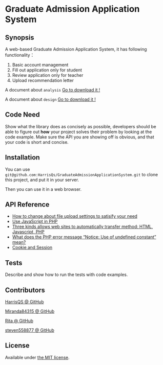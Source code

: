 # Graduate Admission Application System
## Synopsis

A web-based Graduate Admission Application System, 
it has following functionality：
 
 1. Basic account management 
 2. Fill out application only for student
 3. Review application only for teacher 
 4. Upload recommendation letter

A document about `analysis` [Go to download it !](https://goo.gl/SxBOuJ)

A document about `design` [Go to download it !](https://goo.gl/rPUy8f)
## Code Need

Show what the library does as concisely as possible, developers should be able to figure out **how** your project solves their problem by looking at the code example. Make sure the API you are showing off is obvious, and that your code is short and concise.


## Installation

You can use `git@github.com:HarrisQs/GraduateAdmissionApplicationSystem.git` to clone this project, and put it in your server.

Then you can use it in a web browser.

## API Reference

* [How to change about file upload settings to satisify your need](http://newaurora.pixnet.net/blog/post/129561868-php%E6%AA%94%E6%A1%88%E4%B8%8A%E5%82%B3%E8%A8%AD%E5%AE%9A)
* [Use JavaScript in PHP](http://css6.pixnet.net/blog/post/34226767-%E7%94%A8php%E7%9A%84%E6%96%B9%E5%BC%8F%E5%9F%B7%E8%A1%8Cjavascript)
* [Three kinds allows web sites to automatically transfer method: HTML, Javascript, PHP](http://mepopedia.com/forum/read.php?30,2585)
* [What does the PHP error message “Notice: Use of undefined constant” mean?](http://stackoverflow.com/questions/2941169/what-does-the-php-error-message-notice-use-of-undefined-constant-mean)
* [Cookie and Session](http://ithelp.ithome.com.tw/articles/10157724)

## Tests

Describe and show how to run the tests with code examples.


## Contributors

[HarrisQS @ GitHub](https://github.com/HarrisQs)

[Miranda84315 @ GitHub](https://github.com/miranda84315)

[Rita @ GitHub](https://github.com/Rita20839)

[steven558877 @ GitHub](https://github.com/steven558877)

## License

Available under [the MIT license](https://mths.be/mit).


